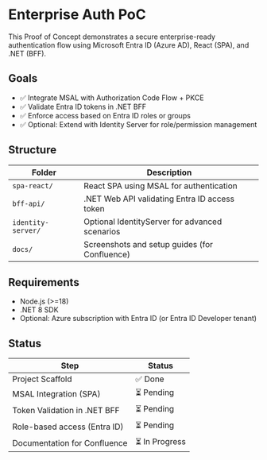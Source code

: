 # Enterprise Auth PoC

This Proof of Concept demonstrates a secure enterprise-ready authentication flow using Microsoft Entra ID (Azure AD), React (SPA), and .NET (BFF).

## Goals

- ✅ Integrate MSAL with Authorization Code Flow + PKCE
- ✅ Validate Entra ID tokens in .NET BFF
- ✅ Enforce access based on Entra ID roles or groups
- ✅ Optional: Extend with Identity Server for role/permission management

## Structure

| Folder            | Description                                  |
|-------------------|----------------------------------------------|
| `spa-react/`      | React SPA using MSAL for authentication      |
| `bff-api/`        | .NET Web API validating Entra ID access token|
| `identity-server/`| Optional IdentityServer for advanced scenarios|
| `docs/`           | Screenshots and setup guides (for Confluence)|

## Requirements

- Node.js (>=18)
- .NET 8 SDK
- Optional: Azure subscription with Entra ID (or Entra ID Developer tenant)

## Status

| Step                                      | Status  |
|-------------------------------------------|---------|
| Project Scaffold                          | ✅ Done |
| MSAL Integration (SPA)                    | ⏳ Pending |
| Token Validation in .NET BFF              | ⏳ Pending |
| Role-based access (Entra ID)              | ⏳ Pending |
| Documentation for Confluence              | ⏳ In Progress |
